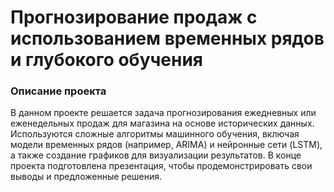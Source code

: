 # Прогнозирование продаж с использованием временных рядов и глубокого обучения
### Описание проекта
В данном проекте решается задача прогнозирования ежедневных или еженедельных продаж для магазина на основе исторических данных. Используются сложные алгоритмы машинного обучения, включая модели временных рядов (например, ARIMA) и нейронные сети (LSTM), а также создание графиков для визуализации результатов. В конце проекта подготовлена презентация, чтобы продемонстрировать свои выводы и предложенные решения.

